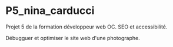 # P5_nina_carducci
Projet 5 de la formation développeur web OC. SEO et accessibilité.

Débugguer et optimiser le site web d'une photographe.
